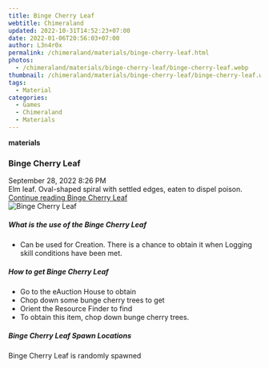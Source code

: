 ```yaml
---
title: Binge Cherry Leaf
webtitle: Chimeraland
updated: 2022-10-31T14:52:23+07:00
date: 2022-01-06T20:56:03+07:00
author: L3n4r0x
permalink: /chimeraland/materials/binge-cherry-leaf.html
photos:
  - /chimeraland/materials/binge-cherry-leaf/binge-cherry-leaf.webp
thumbnail: /chimeraland/materials/binge-cherry-leaf/binge-cherry-leaf.webp
tags:
  - Material
categories:
  - Games
  - Chimeraland
  - Materials
---
```


<section id="bootstrap-wrapper"><link rel="stylesheet" href="https://cdn.statically.io/gh/dimaslanjaka/Web-Manajemen/40ac3225/css/bootstrap-4.5-wrapper.css"/><div class="row g-0 border rounded overflow-hidden flex-md-row mb-4 shadow-sm position-relative"><div class="col p-4 d-flex flex-column position-static"><strong class="d-inline-block mb-2 text-success">materials</strong><h3 class="mb-0">Binge Cherry Leaf</h3><div class="mb-1 text-muted">September 28, 2022 8:26 PM</div><div class="mb-2 border p-1">Elm leaf. Oval-shaped spiral with settled edges, eaten to dispel poison.</div><a href="#" class="stretched-link d-none">Continue reading Binge Cherry Leaf</a></div><div class="col-auto d-none d-lg-block"><img src="/chimeraland/materials/binge-cherry-leaf/binge-cherry-leaf.webp" alt="Binge Cherry Leaf"/></div></div><div class="row"><div class="col-lg-6 col-12 mb-2"><div class="card"><div class="card-body"><h5 class="card-title">What is the use of the Binge Cherry Leaf</h5><div class="card-text"><ul><li>Can be used for Creation. There is a chance to obtain it when Logging skill conditions have been met.</li></ul></div></div></div></div><div class="col-lg-6 col-12 mb-2"><div class="card"><div class="card-body"><h5 class="card-title">How to get Binge Cherry Leaf</h5><div class="card-text"><ul><li>Go to the eAuction House to obtain</li><li>Chop down some bunge cherry trees to get</li><li>Orient the Resource Finder to find</li><li>To obtain this item, chop down bunge cherry trees.</li></ul></div></div></div></div><div class="col-12 mb-2"><h5>Binge Cherry Leaf Spawn Locations</h5><p>Binge Cherry Leaf is randomly spawned</p></div></div></section>